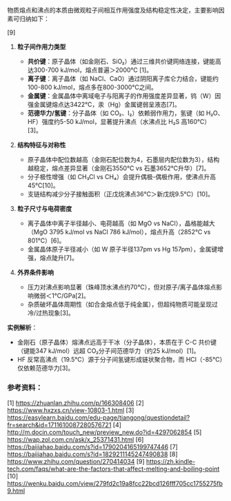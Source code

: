 

物质熔点和沸点的本质由微观粒子间相互作用强度及结构稳定性决定，主要影响因素可归纳如下：

[9]  
1. **粒子间作用力类型**  
   - **共价键**：原子晶体（如金刚石、SiO₂）通过三维共价键网络连接，键能高达300-700 kJ/mol，熔点普遍＞2000℃ [1]。  
   - **离子键**：离子晶体（如 NaCl、CaO）通过阴阳离子库仑力结合，键能约100-800 kJ/mol，熔点多在800-3000℃之间。  
   - **金属键**：金属晶体中离域电子与阳离子的作用强度差异显著，钨（W）因强金属键熔点达3422℃，汞（Hg）金属键弱呈液态[7]。  
   - **范德华力/氢键**：分子晶体（如 CO₂、I₂）依赖弱作用力，氢键（如 H₂O、HF）强度约5-50 kJ/mol，显著提升沸点（水沸点比 H₂S 高160℃）[3]。  

2. **结构特征与对称性**  
   - 原子晶体中配位数越高（金刚石配位数为4，石墨层内配位数为3），结构越稳定，熔点差异显著（金刚石3550℃ vs 石墨3652℃升华）[7]。  
   - 分子极性增强（如 CH₃Cl vs CH₄）会提升偶极-偶极作用，使沸点升高45℃[10]。  
   - 支链结构减少分子接触面积（正戊烷沸点36℃＞新戊烷9.5℃）[10]。  

3. **粒子尺寸与电荷密度**  
   - 离子晶体中离子半径越小、电荷越高（如 MgO vs NaCl），晶格能越大（MgO 3795 kJ/mol vs NaCl 786 kJ/mol），熔点升高（2852℃ vs 801℃）[6]。  
   - 金属晶体原子半径减小（如 W 原子半径137pm vs Hg 157pm），金属键增强，熔点陡升[7]。  

4. **外界条件影响**  
   - 压力对沸点影响显著（珠峰顶水沸点约70℃），但对原子/离子晶体熔点影响微弱＜1℃/GPa[2]。  
   - 杂质破坏晶体周期性（如合金熔点低于纯金属），但超纯物质可能呈现过冷/过热现象[3]。  

**实例解析**：  
- 金刚石（原子晶体）熔沸点远高于干冰（分子晶体），本质在于 C-C 共价键（键能347 kJ/mol）远超 CO₂分子间范德华力（约25 kJ/mol）[1]。  
- HF 反常高沸点（19.5℃）源于分子间氢键形成链状聚合物，而 HCl（-85℃）仅依赖范德华力[3]。

### 参考资料：
[1] https://zhuanlan.zhihu.com/p/166308406
[2] https://www.hxzxs.cn/view-10803-1.html
[3] https://easylearn.baidu.com/edu-page/tiangong/questiondetail?fr=search&id=1711610087280576721
[4] http://m.docin.com/touch_new/preview_new.do?id=4297062854
[5] https://wap.zol.com.cn/ask/x_25371431.html
[6] https://baijiahao.baidu.com/s?id=1790204165199747446
[7] https://baijiahao.baidu.com/s?id=1829211145247490838
[8] https://www.zhihu.com/question/270414034
[9] https://zh.kindle-tech.com/faqs/what-are-the-factors-that-affect-melting-and-boiling-point
[10] https://wenku.baidu.com/view/279fd2c19a8fcc22bcd126fff705cc1755275fb9.html